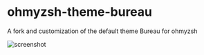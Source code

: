 # ohmyzsh-theme-bureau
A fork and customization of the default theme Bureau for ohmyzsh

![screenshot](https://github.com/bateman/ohmyzsh-theme-bureau/blob/main/screenshot.png?raw=true)
